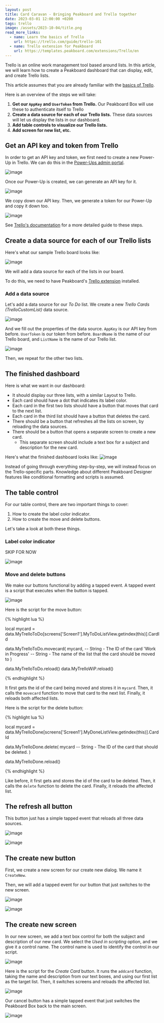 ```yaml
---
layout: post
title: Card Caravan - Bringing Peakboard and Trello together
date: 2023-03-01 12:00:00 +0200
tags: trello
image: /assets/2023-10-04/title.png
read_more_links:
  - name: Learn the basics of Trello
    url: https://trello.com/guide/trello-101
  - name: Trello extension for Peakboard
    url: https://templates.peakboard.com/extensions/Trello/en
---
```


Trello is an online work management tool based around lists. In this article, we will learn how to create a Peakboard dashboard that can display, edit, and create Trello lists.

This article assumes that you are already familiar with the [basics of Trello](https://trello.com/guide/trello-101).

Here is an overview of the steps we will take:

1. **Get our `AppKey` and `UserToken` from Trello.** Our Peakboard Box will use these to authenticate itself to Trello
1. **Create a data source for each of our Trello lists.** These data sources will let us display the lists in our dashboard.
1. **Add table controls to visualize our Trello lists.**
1. **Add screen for new list, etc.**


## Get an API key and token from Trello

In order to get an API key and token, we first need to create a new Power-Up in Trello. We can do this in the [Power-Ups admin portal](https://trello.com/power-ups/admin).

![image](/assets/2023-10-04/010.png)

Once our Power-Up is created, we can generate an API key for it.

![image](/assets/2023-10-04/020.png)

We copy down our API key. Then, we generate a token for our Power-Up and copy it down too.

![image](/assets/2023-10-04/030.png)

See [Trello's documentation](https://developer.atlassian.com/cloud/trello/guides/rest-api/api-introduction/#managing-your-api-key) for a more detailed guide to these steps.


## Create a data source for each of our Trello lists

Here's what our sample Trello board looks like:

![image](/assets/2023-10-04/040.png)

We will add a data source for each of the lists in our board.

To do this, we need to have Peakboard's [Trello extension](https://templates.peakboard.com/extensions/Trello/en) installed.


### Add a data source

Let's add a data source for our *To Do* list. We create a new *Trello Cards (TrelloCustomList)* data source.

![image](/assets/2023-10-04/060.png)

And we fill out the properties of the data source. `AppKey` is our API key from before. `UserToken` is our token from before. `BoardName` is the name of our Trello board, and `ListName` is the name of our Trello list.

![image](/assets/2023-10-04/050.png)

Then, we repeat for the other two lists.


## The finished dashboard

Here is what we want in our dashboard:

* It should display our three lists, with a similar Layout to Trello.
* Each card should have a dot that indicates its label color.
* Each card in the first two lists should have a button that moves that card to the next list.
* Each card in the third list should have a button that deletes the card.
* There should be a button that refreshes all the lists on screen, by reloading the data sources.
* There should be a button that opens a separate screen to create a new card.
	* This separate screen should include a text box for a subject and description for the new card.

Here's what the finished dashboard looks like:
![image](/assets/2023-10-04/070.png)

Instead of going through everything step-by-step, we will instead focus on the Trello-specific parts. Knowledge about different Peakboard Designer features like conditional formatting and scripts is assumed.


## The table control

For our table control, there are two important things to cover:

1. How to create the label color indicator.
2. How to create the move and delete buttons.

Let's take a look at both these things.

### Label color indicator

SKIP FOR NOW

![image](/assets/2023-10-04/080.png)


### Move and delete buttons

We make our buttons functional by adding a tapped event. A tapped event is a script that executes when the button is tapped.

![image](/assets/2023-10-04/090.png)

Here is the script for the move button:

{% highlight lua %}

local mycard = data.MyTrelloToDo[screens['Screen1'].MyToDoListView.getindex(this)].CardId

data.MyTrelloToDo.movecard(
   mycard, -- String - The ID of the card
   'Work in Progress' -- String - The name of the list that the card should be moved to
)

data.MyTrelloToDo.reload()
data.MyTrelloWiP.reload()

{% endhighlight %}

It first gets the id of the card being moved and stores it in `mycard`. Then, it calls the `movecard` function to move that card to the next list. Finally, it reloads both affected lists.

Here is the script for the delete button:

{% highlight lua %}

local mycard = data.MyTrelloDone[screens['Screen1'].MyDoneListView.getindex(this)].CardId

data.MyTrelloDone.delete(
   mycard -- String - The ID of the card that should be deleted.
)

data.MyTrelloDone.reload()

{% endhighlight %}

Like before, it first gets and stores the id of the card to be deleted. Then, it calls the `delete` function to delete the card. Finally, it reloads the affected list.


## The refresh all button

This button just has a simple tapped event that reloads all three data sources.

![image](/assets/2023-10-04/110.png)

![image](/assets/2023-10-04/100.png)


## The create new button

First, we create a new screen for our create new dialog. We name it `CreateNew`.

Then, we will add a tapped event for our button that just switches to the new screen.

![image](/assets/2023-10-04/120.png)

![image](/assets/2023-10-04/130.png)


## The create new screen

In our new screen, we add a text box control for both the subject and description of our new card. We select the *Used in scripting* option, and we give it a control name. The control name is used to identify the control in our script.

![image](/assets/2023-10-04/140.png)


Here is the script for the *Create Card* button. It runs the `addcard` function, taking the name and description from our text boxes, and using our first list as the target list. Then, it switches screens and reloads the affected list.

![image](/assets/2023-10-04/150.png)

Our cancel button has a simple tapped event that just switches the Peakboard Box back to the main screen.

![image](/assets/2023-10-04/160.png)
